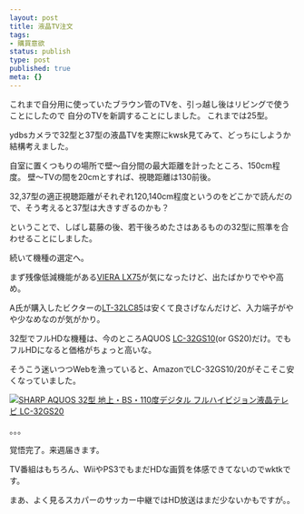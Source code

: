 ```yaml
---
layout: post
title: 液晶TV注文
tags:
- 購買意欲
status: publish
type: post
published: true
meta: {}
---
```

これまで自分用に使っていたブラウン管のTVを、引っ越し後はリビングで使うことにしたので
自分のTVを新調することにしました。
これまでは25型。

ydbsカメラで32型と37型の液晶TVを実際にkwsk見てみて、どっちにしようか結構考えました。

自室に置くつもりの場所で壁〜自分間の最大距離を計ったところ、150cm程度。
壁〜TVの間を20cmとすれば、視聴距離は130前後。

32,37型の適正視聴距離がそれぞれ120,140cm程度というのをどこかで読んだので、そう考えると37型は大きすぎるのかも？

ということで、しばし葛藤の後、若干後ろめたさはあるものの32型に照準を合わせることにしました。

続いて機種の選定へ。

まず残像低減機能がある<a href="http://panasonic.jp/viera/products/lx75/index.html">VIERA LX75</a>が気になったけど、出たばかりでやや高め。

A氏が購入したビクターの<a href="http://www.jvc-victor.co.jp/tv/lt-32lc85/index.html">LT-32LC85</a>は安くて良さげなんだけど、入力端子がやや少なめなのが気がかり。

32型でフルHDな機種は、今のところAQUOS <a href="http://www.sharp.co.jp/aquos/lineup/gs10_32/index.html">LC-32GS10</a>(or GS20)だけ。でもフルHDになると価格がちょっと高いな。

そうこう迷いつつWebを漁っていると、AmazonでLC-32GS10/20がそこそこ安くなっていました。

<a href="http://www.amazon.co.jp/exec/obidos/ASIN/B000M05ZGM/masawo-22/ref=nosim/" name="amazletlink" target="_blank"><img src="http://images-jp.amazon.com/images/P/B000M05ZGM.09.MZZZZZZZ.jpg" alt="SHARP AQUOS 32型 地上・BS・110度デジタル フルハイビジョン液晶テレビ LC-32GS20" style="border: none;" /></a>

。。。

覚悟完了。来週届きます。

TV番組はもちろん、WiiやPS3でもまだHDな画質を体感できてないのでwktkです。

まあ、よく見るスカパーのサッカー中継ではHD放送はまだ少ないかもですが。。
